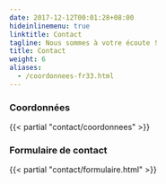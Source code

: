 ```yaml
---
date: 2017-12-12T00:01:28+08:00
hideinlinemenu: true
linktitle: Contact
tagline: Nous sommes à votre écoute !
title: Contact
weight: 6
aliases:
  - /coordonnees-fr33.html
---
```


### Coordonnées

{{< partial "contact/coordonnees" >}}

### Formulaire de contact

{{< partial "contact/formulaire.html" >}} 
